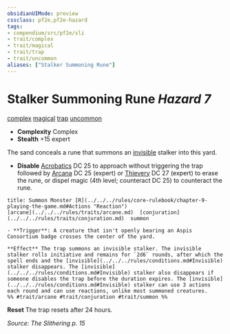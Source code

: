 ```yaml
---
obsidianUIMode: preview
cssclass: pf2e,pf2e-hazard
tags:
- compendium/src/pf2e/sli
- trait/complex
- trait/magical
- trait/trap
- trait/uncommon
aliases: ["Stalker Summoning Rune"]
---
```

# Stalker Summoning Rune *Hazard 7*  
[complex](../../../Rules/traits/complex.md)  [magical](../../../Rules/traits/magical.md)  [trap](../../../Rules/traits/trap.md)  [uncommon](../../../Rules/traits/uncommon.md)  

- **Complexity** Complex
- **Stealth** +15 expert  

The sand conceals a rune that summons an [invisible](../../../Rules/conditions.md#Invisible) stalker into this yard.

- **Disable** [Acrobatics](../../skills.md#Acrobatics) DC 25 to approach without triggering the trap followed by [Arcana](../../skills.md#Arcana) DC 25 (expert) or [Thievery](../../skills.md#Thievery) DC 27 (expert) to erase the rune, or dispel magic (4th level; counteract DC 25) to counteract the rune.  
     
```ad-embed-ability
title: Summon Monster [R](../../../rules/core-rulebook/chapter-9-playing-the-game.md#Actions "Reaction")
[arcane](../../../rules/traits/arcane.md)  [conjuration](../../../rules/traits/conjuration.md)  summon  

- **Trigger**: A creature that isn't openly bearing an Aspis Consortium badge crosses the center of the yard.

**Effect** The trap summons an invisible stalker. The invisible stalker rolls initiative and remains for `2d6` rounds, after which the spell ends and the [invisible](../../../rules/conditions.md#Invisible) stalker disappears. The [invisible](../../../rules/conditions.md#Invisible) stalker also disappears if someone disables the trap before the duration expires. The [invisible](../../../rules/conditions.md#Invisible) stalker can use 3 actions each round and can use reactions, unlike most summoned creatures.  
%% #trait/arcane #trait/conjuration #trait/summon %%
```

**Reset** The trap resets after 24 hours.  

*Source: The Slithering p. 15*
